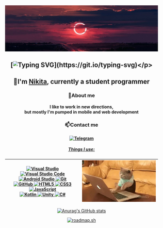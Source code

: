 ![Image alt](https://github.com/neitoo/neitoo/raw/main/content/backgroundpage.jpg)
## <p align="center">[![Typing SVG](https://readme-typing-svg.herokuapp.com?font=Fira+Code&weight=600&duration=4000&pause=500&width=248&lines=Glad+to+see+you+here!)](https://git.io/typing-svg)</p>
## <p align="center">👋I'm <a href="https://neitoo.github.io/ntprtfl/" target="_blank">Nikita</a>, currently a student programmer</p>
### <p align="center">👀About me</p>
#### <p align="center">I like to work in new directions,<br>but mostly I'm pumped in mobile and web development</p>
### <p align="center">📫Contact me</p>
#### <p align="center"><a href="https://t.me/neitoo">![Telegram](https://img.shields.io/badge/Telegram-2CA5E0?style=for-the-badge&logo=telegram&logoColor=white)</p></p>

##### <p align="center">Things I use:</p>

<div align="center">

| ![Visual Studio](https://img.shields.io/badge/Visual%20Studio-5C2D91.svg?style=for-the-badge&logo=visual-studio&logoColor=white) ![Visual Studio Code](https://img.shields.io/badge/Visual%20Studio%20Code-0078d7.svg?style=for-the-badge&logo=visual-studio-code&logoColor=white) <br> ![Android Studio](https://img.shields.io/badge/Android%20Studio-3DDC84.svg?style=for-the-badge&logo=android-studio&logoColor=white) ![Git](https://img.shields.io/badge/git-%23F05033.svg?style=for-the-badge&logo=git&logoColor=white) <br> ![GitHub](https://img.shields.io/badge/github-%23121011.svg?style=for-the-badge&logo=github&logoColor=white) ![HTML5](https://img.shields.io/badge/html5-%23E34F26.svg?style=for-the-badge&logo=html5&logoColor=white) ![CSS3](https://img.shields.io/badge/css3-%231572B6.svg?style=for-the-badge&logo=css3&logoColor=white) ![JavaScript](https://img.shields.io/badge/javascript-%23323330.svg?style=for-the-badge&logo=javascript&logoColor=%23F7DF1E) <br> ![Kotlin](https://img.shields.io/badge/kotlin-%237F52FF.svg?style=for-the-badge&logo=kotlin&logoColor=white) ![Unity](https://img.shields.io/badge/unity-%23000000.svg?style=for-the-badge&logo=unity&logoColor=white) ![C#](https://img.shields.io/badge/c%23-%23239120.svg?style=for-the-badge&logo=c-sharp&logoColor=white) | <img alt="me working" width="320" src="https://raw.githubusercontent.com/neitoo/neitoo/main/content/work-work.webp" style="max-width: 100%;"> |
| ------- | --- |

</div>

<div align="center">
  
![Anurag's GitHub stats](https://github-readme-stats.vercel.app/api?username=neitoo&show_icons=true&theme=radical)

[![roadmap.sh](https://api.roadmap.sh/v1-badge/tall/64ae6be4424d6b2509974e3e?variant=dark&roadmaps=full-stack)](https://roadmap.sh)
  
</div>


